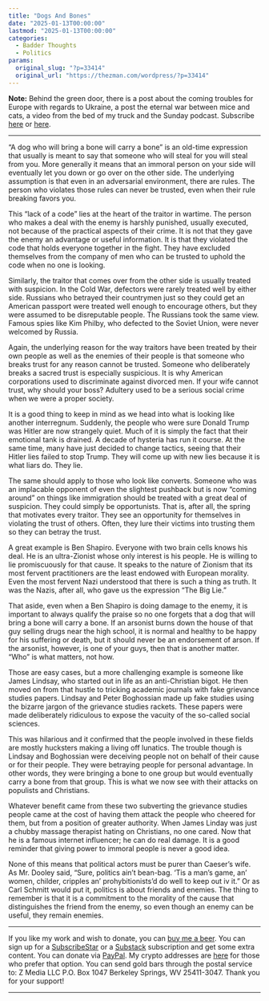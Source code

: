 ```yaml
---
title: "Dogs And Bones"
date: "2025-01-13T00:00:00"
lastmod: "2025-01-13T00:00:00"
categories:
  - Badder Thoughts
  - Politics
params:
  original_slug: "?p=33414"
  original_url: "https://thezman.com/wordpress/?p=33414"
---
```


**Note:** Behind the green door, there is a post about the coming
troubles for Europe with regards to Ukraine, a post the eternal war
between mice and cats, a video from the bed of my truck and the Sunday
podcast. Subscribe
<a href="https://www.subscribestar.com/the-z-blog" rel="noopener"
target="_blank">here</a> or
<a href="https://thedissident.substack.com/" rel="noopener"
target="_blank">here</a>.

------------------------------------------------------------------------

“A dog who will bring a bone will carry a bone” is an old-time
expression that usually is meant to say that someone who will steal for
you will steal from you. More generally it means that an immoral person
on your side will eventually let you down or go over on the other side.
The underlying assumption is that even in an adversarial environment,
there are rules. The person who violates those rules can never be
trusted, even when their rule breaking favors you.

This “lack of a code” lies at the heart of the traitor in wartime. The
person who makes a deal with the enemy is harshly punished, usually
executed, not because of the practical aspects of their crime. It is not
that they gave the enemy an advantage or useful information. It is that
they violated the code that holds everyone together in the fight. They
have excluded themselves from the company of men who can be trusted to
uphold the code when no one is looking.

Similarly, the traitor that comes over from the other side is usually
treated with suspicion. In the Cold War, defectors were rarely treated
well by either side. Russians who betrayed their countrymen just so they
could get an American passport were treated well enough to encourage
others, but they were assumed to be disreputable people. The Russians
took the same view. Famous spies like Kim Philby, who defected to the
Soviet Union, were never welcomed by Russia.

Again, the underlying reason for the way traitors have been treated by
their own people as well as the enemies of their people is that someone
who breaks trust for any reason cannot be trusted. Someone who
deliberately breaks a sacred trust is especially suspicious. It is why
American corporations used to discriminate against divorced men. If your
wife cannot trust, why should your boss? Adultery used to be a serious
social crime when we were a proper society.

It is a good thing to keep in mind as we head into what is looking like
another interregnum. Suddenly, the people who were sure Donald Trump was
Hitler are now strangely quiet. Much of it is simply the fact that their
emotional tank is drained. A decade of hysteria has run it course. At
the same time, many have just decided to change tactics, seeing that
their Hitler lies failed to stop Trump. They will come up with new lies
because it is what liars do. They lie.

The same should apply to those who look like converts. Someone who was
an implacable opponent of even the slightest pushback but is now “coming
around” on things like immigration should be treated with a great deal
of suspicion. They could simply be opportunists. That is, after all, the
spring that motivates every traitor. They see an opportunity for
themselves in violating the trust of others. Often, they lure their
victims into trusting them so they can betray the trust.

A great example is Ben Shapiro. Everyone with two brain cells knows his
deal. He is an ultra-Zionist whose only interest is his people. He is
willing to lie promiscuously for that cause. It speaks to the nature of
Zionism that its most fervent practitioners are the least endowed with
European morality. Even the most fervent Nazi understood that there is
such a thing as truth. It was the Nazis, after all, who gave us the
expression “The Big Lie.”

That aside, even when a Ben Shapiro is doing damage to the enemy, it is
important to always qualify the praise so no one forgets that a dog that
will bring a bone will carry a bone. If an arsonist burns down the house
of that guy selling drugs near the high school, it is normal and healthy
to be happy for his suffering or death, but it should never be an
endorsement of arson. If the arsonist, however, is one of your guys,
then that is another matter. “Who” is what matters, not how.

Those are easy cases, but a more challenging example is someone like
James Lindsay, who started out in life as an anti-Christian bigot. He
then moved on from that hustle to tricking academic journals with fake
grievance studies papers. Lindsay and Peter Boghossian made up fake
studies using the bizarre jargon of the grievance studies rackets. These
papers were made deliberately ridiculous to expose the vacuity of the
so-called social sciences.

This was hilarious and it confirmed that the people involved in these
fields are mostly hucksters making a living off lunatics. The trouble
though is Lindsay and Boghossian were deceiving people not on behalf of
their cause or for their people. They were betraying people for personal
advantage. In other words, they were bringing a bone to one group but
would eventually carry a bone from that group. This is what we now see
with their attacks on populists and Christians.

Whatever benefit came from these two subverting the grievance studies
people came at the cost of having them attack the people who cheered for
them, but from a position of greater authority. When James Linday was
just a chubby massage therapist hating on Christians, no one cared. Now
that he is a famous internet influencer; he can do real damage. It is a
good reminder that giving power to immoral people is never a good idea.

None of this means that political actors must be purer than Caeser’s
wife. As Mr. Dooley said, “Sure, politics ain’t bean-bag. ‘Tis a man’s
game, an’ women, childer, cripples an’ prohybitionists’d do well to keep
out iv it.” Or as Carl Schmitt would put it, politics is about friends
and enemies. The thing to remember is that it is a commitment to the
morality of the cause that distinguishes the friend from the enemy, so
even though an enemy can be useful, they remain enemies.

------------------------------------------------------------------------

If you like my work and wish to donate, you can
<a href="https://www.buymeacoffee.com/mujolulu" rel="noopener"
target="_blank">buy me a beer</a>. You can sign up for a
<a href="https://www.subscribestar.com/the-z-blog" rel="noopener"
target="_blank">SubscribeStar</a> or a
<a href="https://thedissident.substack.com/" rel="noopener"
target="_blank">Substack</a> subscription and get some extra content.
You can donate via <a
href="https://www.paypal.com/donate/?cmd=_s-xclick&amp;hosted_button_id=UDAS2Q8JYA6CN&amp;source=url"
rel="noopener" target="_blank">PayPal</a>. My crypto addresses are
<a href="https://thezman.com/wordpress/?page_id=22713" rel="noopener"
target="_blank">here</a> for those who prefer that option. You can send
gold bars through the postal service to: Z Media LLC P.O. Box 1047
Berkeley Springs, WV 25411-3047. Thank you for your support!

------------------------------------------------------------------------
